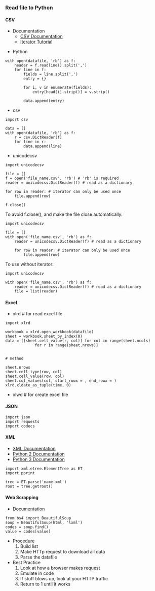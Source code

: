 <h3>Read file to Python</h3>

<h4>CSV</h4>

<ul>
<li>Documentation

<ul>
<li><a href="https://docs.python.org/2/library/csv.html">CSV Documentation</a></li>
<li><a href="https://www.codementor.io/sheena/python-generators-and-iterators-du1082iua">Iterator Tutorial</a></li>
</ul></li>
<li><p>Python</p></li>
</ul>

<pre><code class="Python">with open(datafile, 'rb') as f:
    header = f.readline().split(',')
    for line in f:
        fields = line.split(',')
        entry = {}
        
        for i, v in enumerate(fields):
            entry[head[i].strip()] = v.strip()
        
        data.append(entry)
</code></pre>

<ul>
<li>csv</li>
</ul>

<pre><code class="Python">import csv

data = []
with open(datafile, 'rb') as f:
    r = csv.DictReader(f)
    for line in r:
        data.append(line)
</code></pre>

<ul>
<li>unicodecsv</li>
</ul>

<pre><code class="Python">import unicodecsv

file = []
f = open('file_name.csv', 'rb') # 'rb' is required
reader = unicodecsv.DictReader(f) # read as a dictionary

for row in reader: # iterator can only be used once
    file.append(row)
    
f.close()
</code></pre>

<p>To avoid f.close(), and make the file close automatically:</p>

<pre><code class="Python">import unicodecsv

file = []
with open('file_name.csv', 'rb') as f: 
    reader = unicodecsv.DictReader(f) # read as a dictionary

    for row in reader: # iterator can only be used once
        file.append(row)
</code></pre>

<p>To use without iterator:</p>

<pre><code class="Python">import unicodecsv

with open('file_name.csv', 'rb') as f: 
    reader = unicodecsv.DictReader(f) # read as a dictionary
    file = list(reader)
</code></pre>

<h4>Excel</h4>

<ul>
<li>xlrd # for read excel file</li>
</ul>

<pre><code class="Python">import xlrd

workbook = xlrd.open_workbook(datafile)
sheet = workbook.sheet_by_index(0) 
data = [[sheet.cell_value(r, col)] for col in range(sheet.ncols) 
             for r in range(sheet.nrows)]
             
             
# method

sheet.nrows
sheet.cell_type(row, col)
sheet.cell_value(row, col)
sheet.col_values(col, start_rowx = , end_rowx = )
xlrd.xldate_as_tuple(time, 0)
</code></pre>

<ul>
<li>xlwd # for create excel file</li>
</ul>

<h4>JSON</h4>

<pre><code class="Python">import json
import requests
import codecs
</code></pre>

<h4>XML</h4>

<ul>
<li><a href="https://docs.python.org/3/library/xml.etree.elementtree.html">XML Documentation</a></li>
<li><a href="https://docs.python.org/2/library/xml.etree.elementtree.html#module-xml.etree.ElementTree">Python 2 Documentation</a></li>
<li><a href="https://docs.python.org/2/library/xml.etree.elementtree.html">Python 3 Documentation</a></li>
</ul>

<pre><code class="Python">import xml.etree.ElementTree as ET
import pprint
</code></pre>

<pre><code class="Python">tree = ET.parse('name.xml')
root = tree.getroot()
</code></pre>

<h4>Web Scrapping</h4>

<ul>
<li><a href="https://www.crummy.com/software/BeautifulSoup/bs4/doc/">Documentation</a></li>
</ul>

<pre><code class="Python">from bs4 import BeautifulSoup
soup = BeautifulSoup(html, 'lxml')
codes = soup.find()
value = codes[value]
</code></pre>

<ul>
<li>Procedure

<ol>
<li>Build list</li>
<li>Make HTTp request to download all data</li>
<li>Parse the datafile</li>
</ol></li>
<li>Best Practice

<ol>
<li>Look at how a browser makes request</li>
<li>Emulate in code</li>
<li>If stuff blows up, look at your HTTP traffic</li>
<li>Return to 1 until it works</li>
</ol></li>
</ul>
